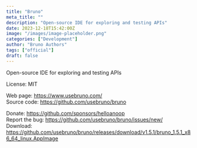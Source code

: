 ```yaml
---
title: "Bruno"
meta_title: ""
description: "Open-source IDE for exploring and testing APIs"
date: 2023-12-18T15:42:00Z
image: "/images/image-placeholder.png"
categories: ["Development"]
author: "Bruno Authors"
tags: ["official"]
draft: false
---
```


Open-source IDE for exploring and testing APIs

License: MIT

Web page: https://www.usebruno.com/  
Source code: https://github.com/usebruno/bruno

Donate: https://github.com/sponsors/helloanoop  
Report the bug: https://github.com/usebruno/bruno/issues/new/  
Download: https://github.com/usebruno/bruno/releases/download/v1.5.1/bruno_1.5.1_x86_64_linux.AppImage
